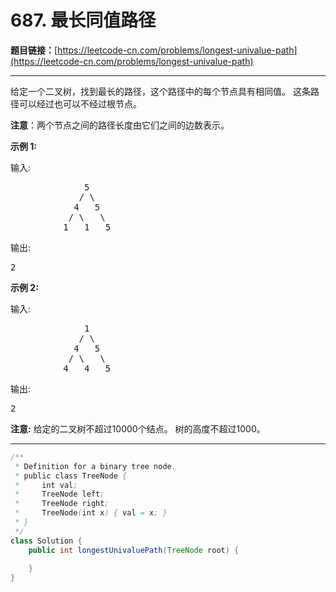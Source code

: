 # 687. 最长同值路径

**题目链接：**[https://leetcode-cn.com/problems/longest-univalue-path](https://leetcode-cn.com/problems/longest-univalue-path)

---

<div class="content__1Y2H">
 <div class="notranslate">
  <p>给定一个二叉树，找到最长的路径，这个路径中的每个节点具有相同值。 这条路径可以经过也可以不经过根节点。</p> 
  <p><strong>注意</strong>：两个节点之间的路径长度由它们之间的边数表示。</p> 
  <p><strong>示例 1:</strong></p> 
  <p>输入:</p> 
  <pre class="language-text">              5
             / \
            4   5
           / \   \
          1   1   5
</pre> 
  <p>输出:</p> 
  <pre class="language-text">2
</pre> 
  <p><strong>示例 2:</strong></p> 
  <p>输入:</p> 
  <pre class="language-text">              1
             / \
            4   5
           / \   \
          4   4   5
</pre> 
  <p>输出:</p> 
  <pre class="language-text">2
</pre> 
  <p><strong>注意:</strong> 给定的二叉树不超过10000个结点。&nbsp;树的高度不超过1000。</p> 
 </div>
</div>

---

```java
/**
 * Definition for a binary tree node.
 * public class TreeNode {
 *     int val;
 *     TreeNode left;
 *     TreeNode right;
 *     TreeNode(int x) { val = x; }
 * }
 */
class Solution {
    public int longestUnivaluePath(TreeNode root) {
        
    }
}
```